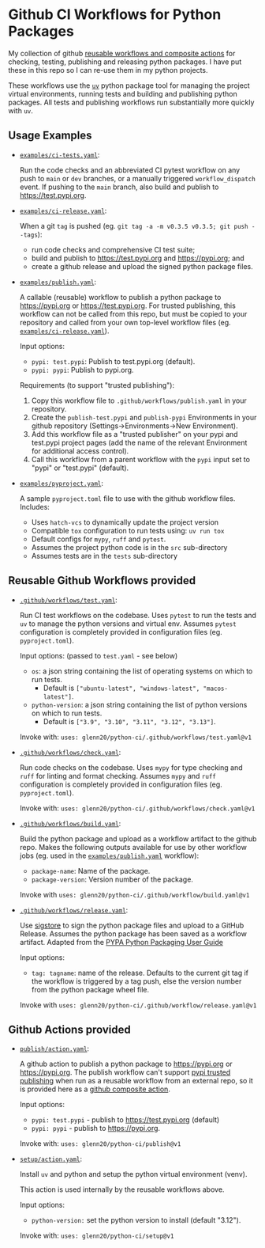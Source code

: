 # Github CI Workflows for Python Packages

My collection of github [reusable workflows and composite actions](
  https://docs.github.com/en/actions/sharing-automations/avoiding-duplication#about-reusable-workflows-and-composite-actions)
for checking, testing, publishing and releasing
python packages. I have put these in this repo so I can re-use them in my python projects.

These workflows use the [`uv`](https://docs.astral.sh/uv/) python package tool
for managing the project virtual environments, running tests and building and
publishing python packages. All tests and publishing workflows run substantially
more quickly with `uv`.

## Usage Examples

- [`examples/ci-tests.yaml`](./examples/ci-tests.yaml):

  Run the code checks and an abbreviated CI pytest workflow on any push to
  `main` or `dev` branches, or a manually triggered `workflow_dispatch` event.
  If pushing to the `main` branch, also build and publish to
  <https://test.pypi.org>.

- [`examples/ci-release.yaml`](./examples/ci-release.yaml):

  When a git `tag` is pushed (eg. `git tag -a -m v0.3.5 v0.3.5; git push
  --tags`):

  - run code checks and comprehensive CI test suite;
  - build and publish to <https://test.pypi.org> and <https://pypi.org>; and
  - create a github release and upload the signed python package files.

- [`examples/publish.yaml`](./examples/publish.yaml):

  A callable (reusable) workflow to publish a python package to
  <https://pypi.org> or <https://test.pypi.org>. For trusted publishing, this
  workflow can not be called from this repo, but must be copied to your
  repository and called from your own top-level workflow files (eg.
  [`examples/ci-release.yaml`](./examples/ci-release.yaml)).

  Input options:

  - `pypi: test.pypi`: Publish to test.pypi.org (default).
  - `pypi: pypi`: Publish to pypi.org.

  Requirements (to support "trusted publishing"):

  1. Copy this workflow file to `.github/workflows/publish.yaml` in your
     repository.
  2. Create the `publish-test.pypi` and `publish-pypi` Environments in your
     github repository (Settings->Environments->New Environment).
  3. Add this workflow file as a "trusted publisher" on your pypi and test.pypi
     project pages (add the name of the relevant Environment for additional
     access control).
  4. Call this workflow from a parent workflow with the `pypi` input set to
     "pypi" or "test.pypi" (default).

- [`examples/pyproject.yaml`](./examples/pyproject.toml):

  A sample `pyproject.toml` file to use with the github workflow files.
  Includes:
  - Uses `hatch-vcs` to dynamically update the project version
  - Compatible `tox` configuration to run tests using: `uv run tox`
  - Default configs for `mypy`, `ruff` and `pytest`.
  - Assumes the project python code is in the `src` sub-directory
  - Assumes tests are in the `tests` sub-directory

## Reusable Github Workflows provided

- [`.github/workflows/test.yaml`](.github/workflows/test.yaml):

  Run CI test workflows on the codebase. Uses `pytest` to run the tests and `uv`
  to manage the python versions and virtual env. Assumes `pytest` configuration
  is completely provided in configuration files (eg. `pyproject.toml`).

  Input options: (passed to `test.yaml` - see below)
  - `os`: a json string containing the list of operating systems on which to
    run tests.
    - Default is `["ubuntu-latest", "windows-latest", "macos-latest"]`.
  - `python-version`: a json string containing the list of python versions on
    which to run tests.
    - Default is `["3.9", "3.10", "3.11", "3.12", "3.13"]`.

  Invoke with: `uses: glenn20/python-ci/.github/workflows/test.yaml@v1`

- [`.github/workflows/check.yaml`](.github/workflows/check.yaml):

  Run code checks on the codebase. Uses `mypy` for type checking and `ruff` for
  linting and format checking. Assumes `mypy` and `ruff` configuration is
  completely provided in configuration files (eg. `pyproject.toml`).

  Invoke with: `uses: glenn20/python-ci/.github/workflows/check.yaml@v1`

- [`.github/workflows/build.yaml`](.github/workflows/build.yaml):

  Build the python package and upload as a workflow artifact to the github repo.
  Makes the following outputs available for use by other workflow jobs (eg. used
  in the [`examples/publish.yaml`](./examples/publish.yaml) workflow):

  - `package-name`: Name of the package.
  - `package-version`: Version number of the package.

  Invoke with `uses: glenn20/python-ci/.github/workflow/build.yaml@v1`

- [`.github/workflows/release.yaml`](.github/workflows/release.yaml):

  Use [sigstore](https://github.com/sigstore/gh-action-sigstore-python) to sign
  the python package files and upload to a GitHub Release. Assumes the python
  package has been saved as a workflow artifact. Adapted from the [PYPA Python
  Packaging User Guide](
  https://packaging.python.org/en/latest/guides/publishing-package-distribution-releases-using-github-actions-ci-cd-workflows/#signing-the-distribution-packages
  )

  Input options:
  - `tag: tagname`: name of the release. Defaults to the current git tag if the
    workflow is triggered by a tag push, else the version number from the python
    package wheel file.

  Invoke with `uses: glenn20/python-ci/.github/workflow/release.yaml@v1`

## Github Actions provided

- [`publish/action.yaml`](publish/action.yaml):

  A github action to publish a python package to <https://pypi.org> or
  <https://pypi.org>. The publish workflow can't support [pypi trusted
  publishing](https://docs.pypi.org/trusted-publishers/) when run as a reusable
  workflow from an external repo, so it is provided here as a [github composite
    action](
    https://docs.github.com/en/actions/sharing-automations/avoiding-duplication#about-reusable-workflows-and-composite-actions).

  Input options:
  - `pypi: test.pypi` - publish to <https://test.pypi.org> (default)
  - `pypi: pypi` - publish to <https://pypi.org>.

  Invoke with: `uses: glenn20/python-ci/publish@v1`

- [`setup/action.yaml`](setup/action.yaml):

  Install `uv` and python and setup the python virtual environment (venv).

  This action is used internally by the reusable workflows above.

  Input options:
  - `python-version:` set the python version to install (default
    "3.12").

  Invoke with: `uses: glenn20/python-ci/setup@v1`
